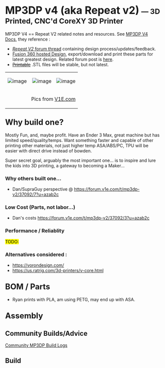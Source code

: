 # <big>MP3DP v4 (aka Repeat v2)</big> <small>— 3D Printed, CNC'd CoreXY 3D Printer</small>

MP3DP V4 == Repeat V2 related notes and resources.  See [MP3DP V4 Docs](https://docs.v1e.com/mp3dp), they reference :
-  [*Repeat V2* forum thread](https://forum.v1e.com/t/repeat-v2/33330) containing design process/updates/feedback. 
- [Fusion 360 hosted Design](https://myhub.autodesk360.com/ue29a24ab/g/shares/SH35dfcQT936092f0e43b20f88cb61d3441a), export/download and print these parts for latest greatest design.  Related forum post is [here](https://forum.v1engineering.com/t/repeat-v2/33330/85?u=vicious1).
- ~~[Printable](https://www.printables.com/model/282346-mp3dp-v4)~~ .STL files will be stable, but not latest.


<table style="width:100%" border=0><tr>
<td with="33%">

![image](https://docs.v1e.com/img/mp3dpv4/mp3dpv4_2.jpg)

</td>
<td width="33%">

![image](https://docs.v1e.com/img/mp3dpv4/mp3dpv4_3.webp)

</td>

<td width="33%">

![image](https://docs.v1e.com/img/mp3dpv4/mp3dpv4_4.webp)

</td>
</tr>
<tr>
<td colspan=3 style="text-align:right">

Pics from [V1E.com](https://docs.v1e.com/mp3dp)

</td>
</tr>
</table>




## <big>Why build one?</big>
Mostly Fun, and, maybe profit.  Have an Ender 3 Max, great machine but has limited speed/quality/temps.  Want something faster and capable of other printing other materials, not just higher temp ASA/ABS/PC, TPU will be easier with direct drive instead of bowden.  

Super secret goal, arguably the most important one...  is to inspire and lure the kids into 3D printing, a gateway to becoming a Maker...

### **Why others built one...**
- Dan/SupraGuy perspective @ https://forum.v1e.com/t/mp3dp-v2/37092/7?u=azab2c


### **Low Cost (Parts, not labor...)**

- Dan's costs https://forum.v1e.com/t/mp3dp-v2/37092/3?u=azab2c

### Performance / Reliablity

<mark>TODO:</mark>

### Alternatives considered :
- https://vorondesign.com/
- https://us.ratrig.com/3d-printers/v-core.html


## <big>BOM / Parts</big>
- Ryan prints with PLA, am using PETG, may end up with ASA.


## <big>Assembly</big>





## Community Builds/Advice

[Community MP3DP Build Logs](https://forum.v1e.com/search?expanded=true&q=%23mostly-printed-3d-printer-mp3dp%3Ayour-builds-mp3dp)




## Build 


<br/><br/><br/>
